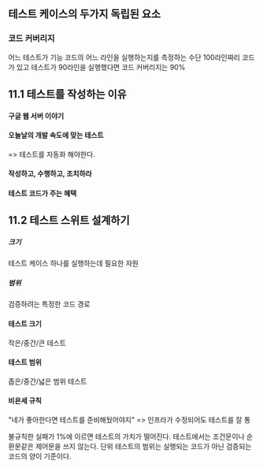 ## 테스트 케이스의 두가지 독립된 요소


### 코드 커버리지
어느 테스트가 기능 코드의 어느 라인을 실행하는지를 측정하는 수단
100라인짜리 코드가 있고 테스트가 90라인을 실행했다면 코드 커버리지는 90%

## 11.1 테스트를 작성하는 이유
#### 구글 웹 서버 이야기

#### 오늘날의 개발 속도에 맞는 테스트
=> 테스트를 자동화 해야한다.
#### 작성하고, 수행하고, 조치하라
#### 테스트 코드가 주는 혜택
## 11.2 테스트 스위트 설계하기
##### 크기
테스트 케이스 하나를 실행하는데 필요한 자원
##### 범위
검증하려는 특정한 코드 경로
#### 테스트 크기
작은/중간/큰 테스트
#### 테스트 범위
좁은/중간/넓은 범위 테스트
#### 비욘세 규칙
"네가 좋아한다면 테스트를 준비해뒀어야지" => 인프라가 수정되어도 테스트를 잘 통








불규칙한 실패가 1%에 이르면 테스트의 가치가 떨어진다.
테스트에서는 조건문이나 순환문같은 제어문을 쓰지 않는다.
단위 테스트의 범위는 실행되는 코드가 아닌 검증되는 코드의 양이 기준이다.


